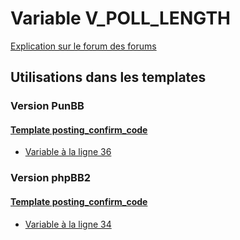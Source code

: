 # Variable V_POLL_LENGTH
[Explication sur le forum des forums](http://forum.forumactif.com/t294113-listing-des-variables#V_POLL_LENGTH)
## Utilisations dans les templates
### Version PunBB
#### [Template posting_confirm_code](punbb/posting_confirm_code.md)
* [Variable à la ligne 36](../punbb/posting_confirm_code.tpl#L36)
### Version phpBB2
#### [Template posting_confirm_code](subsilver/posting_confirm_code.md)
* [Variable à la ligne 34](../subsilver/posting_confirm_code.tpl#L34)